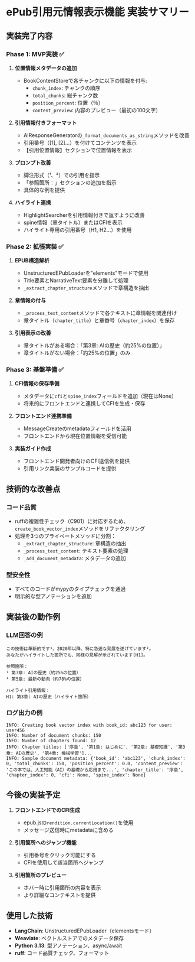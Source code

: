# ePub引用元情報表示機能 実装サマリー

## 実装完了内容

### Phase 1: MVP実装 ✅
1. **位置情報メタデータの追加**
   - BookContentStoreで各チャンクに以下の情報を付与:
     - `chunk_index`: チャンクの順序
     - `total_chunks`: 総チャンク数
     - `position_percent`: 位置（％）
     - `content_preview`: 内容のプレビュー（最初の100文字）

2. **引用情報付きフォーマット**
   - AIResponseGeneratorの`_format_documents_as_string`メソッドを改善
   - 引用番号（[1], [2]...）を付けてコンテンツを表示
   - 【引用位置情報】セクションで位置情報を表示

3. **プロンプト改善**
   - 脚注形式（¹、²）での引用を指示
   - 「参照箇所：」セクションの追加を指示
   - 具体的な例を提供

4. **ハイライト連携**
   - HighlightSearcherを引用情報付きで返すように改善
   - spine情報（章タイトル）またはCFIを表示
   - ハイライト専用の引用番号（H1, H2...）を使用

### Phase 2: 拡張実装 ✅
1. **EPUB構造解析**
   - UnstructuredEPubLoaderを"elements"モードで使用
   - Title要素とNarrativeText要素を分離して処理
   - `_extract_chapter_structure`メソッドで章構造を抽出

2. **章情報の付与**
   - `_process_text_content`メソッドで各テキストに章情報を関連付け
   - 章タイトル（`chapter_title`）と章番号（`chapter_index`）を保存

3. **引用表示の改善**
   - 章タイトルがある場合：「第3章: AIの歴史（約25%の位置）」
   - 章タイトルがない場合：「約25%の位置」のみ

### Phase 3: 基盤準備 ✅
1. **CFI情報の保存準備**
   - メタデータに`cfi`と`spine_index`フィールドを追加（現在はNone）
   - 将来的にフロントエンドと連携してCFIを生成・保存

2. **フロントエンド連携準備**
   - MessageCreateのmetadataフィールドを活用
   - フロントエンドから現在位置情報を受信可能

3. **実装ガイド作成**
   - フロントエンド開発者向けのCFI送信例を提供
   - 引用リンク実装のサンプルコードを提供

## 技術的な改善点

### コード品質
- ruffの複雑性チェック（C901）に対応するため、`create_book_vector_index`メソッドをリファクタリング
- 処理を3つのプライベートメソッドに分割：
  - `_extract_chapter_structure`: 章構造の抽出
  - `_process_text_content`: テキスト要素の処理
  - `_add_document_metadata`: メタデータの追加

### 型安全性
- すべてのコードがmypyのタイプチェックを通過
- 明示的な型アノテーションを追加

## 実装後の動作例

### LLM回答の例
```
この技術は革新的です¹。2020年以降、特に急速な発展を遂げています²。
あなたがハイライトした箇所でも、同様の見解が示されています[H1]。

参照箇所：
¹ 第3章: AIの歴史（約25%の位置）
² 第5章: 最新の動向（約78%の位置）

ハイライト引用情報：
H1: 第3章: AIの歴史（ハイライト箇所）
```

### ログ出力の例
```
INFO: Creating book vector index with book_id: abc123 for user: user456
INFO: Number of document chunks: 150
INFO: Number of chapters found: 12
INFO: Chapter titles: ['序章', '第1章: はじめに', '第2章: 基礎知識', '第3章: AIの歴史', '第4章: 機械学習']...
INFO: Sample document metadata: {'book_id': 'abc123', 'chunk_index': 0, 'total_chunks': 150, 'position_percent': 0.0, 'content_preview': 'この本では、人工知能（AI）の基礎から応用まで...', 'chapter_title': '序章', 'chapter_index': 0, 'cfi': None, 'spine_index': None}
```

## 今後の実装予定

1. **フロントエンドでのCFI生成**
   - epub.jsの`rendition.currentLocation()`を使用
   - メッセージ送信時にmetadataに含める

2. **引用箇所へのジャンプ機能**
   - 引用番号をクリック可能にする
   - CFIを使用して該当箇所へジャンプ

3. **引用箇所のプレビュー**
   - ホバー時に引用箇所の内容を表示
   - より詳細なコンテキストを提供

## 使用した技術

- **LangChain**: UnstructuredEPubLoader（elementsモード）
- **Weaviate**: ベクトルストアでのメタデータ保存
- **Python 3.13**: 型アノテーション、async/await
- **ruff**: コード品質チェック、フォーマット